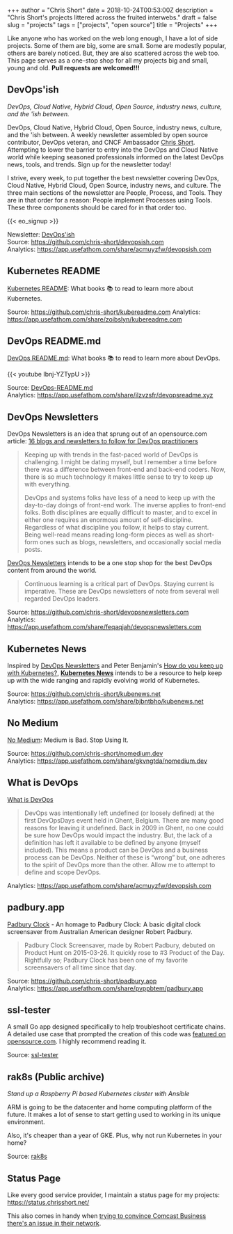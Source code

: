 +++
author = "Chris Short"
date = 2018-10-24T00:53:00Z
description = "Chris Short's projects littered across the fruited interwebs."
draft = false
slug = "projects"
tags = ["projects", "open source"]
title = "Projects"
+++

Like anyone who has worked on the web long enough, I have a lot of side projects. Some of them are big, some are small. Some are modestly popular, others are barely noticed. But, they are also scattered across the web too. This page serves as a one-stop shop for all my projects big and small, young and old. **Pull requests are welcomed!!!**

## DevOps'ish

*DevOps, Cloud Native, Hybrid Cloud, Open Source, industry news, culture, and the 'ish between.*

DevOps, Cloud Native, Hybrid Cloud, Open Source, industry news, culture, and the 'ish between. A weekly newsletter assembled by open source contributor, DevOps veteran, and CNCF Ambassador [Chris Short](https://chrisshort.net/). Attempting to lower the barrier to entry into the DevOps and Cloud Native world while keeping seasoned professionals informed on the latest DevOps news, tools, and trends. Sign up for the newsletter today!

I strive, every week, to put together the best newsletter covering DevOps, Cloud Native, Hybrid Cloud, Open Source, industry news, and culture. The three main sections of the newsletter are People, Process, and Tools. They are in that order for a reason: People implement Processes using Tools. These three components should be cared for in that order too.

{{< eo_signup >}}

Newsletter: [DevOps'ish](https://devopsish.com)  
Source: <https://github.com/chris-short/devopsish.com>  
Analytics: <https://app.usefathom.com/share/acmuyzfw/devopsish.com>

## Kubernetes README

[Kubernetes README](https://kubereadme.com/): What books 📚 to read to learn more about Kubernetes.

Source: <https://github.com/chris-short/kubereadme.com>
Analytics: <https://app.usefathom.com/share/zoibslyn/kubereadme.com>

## DevOps README.md

[DevOps README.md](https://devopsreadme.xyz/): What books 📚 to read to learn more about DevOps.

{{< youtube Ibnj-YZTypU >}}

Source: [DevOps-README.md](https://github.com/chris-short/devopsreadme.xyz)  
Analytics: <https://app.usefathom.com/share/ilzvzsfr/devopsreadme.xyz>

## DevOps Newsletters

DevOps Newsletters is an idea that sprung out of an opensource.com article: [16 blogs and newsletters to follow for DevOps practitioners](https://opensource.com/article/18/6/devops-blogs-newsletters-follow)

> Keeping up with trends in the fast-paced world of DevOps is challenging. I might be dating myself, but I remember a time before there was a difference between front-end and back-end coders. Now, there is so much technology it makes little sense to try to keep up with everything.
> 
> DevOps and systems folks have less of a need to keep up with the day-to-day doings of front-end work. The inverse applies to front-end folks. Both disciplines are equally difficult to master, and to excel in either one requires an enormous amount of self-discipline. Regardless of what discipline you follow, it helps to stay current. Being well-read means reading long-form pieces as well as short-form ones such as blogs, newsletters, and occasionally social media posts.

[DevOps Newsletters](https://devopsnewsletters.com/) intends to be a one stop shop for the best DevOps content from around the world.

> Continuous learning is a critical part of DevOps. Staying current is imperative. These are DevOps newsletters of note from several well regarded DevOps leaders.

Source: <https://github.com/chris-short/devopsnewsletters.com>  
Analytics: <https://app.usefathom.com/share/feqaqjah/devopsnewsletters.com>

## Kubernetes News

Inspired by [DevOps Newsletters](https://devopsnewsletters.com/) and Peter Benjamin's [How do you keep up with Kubernetes?](https://dev.to/petermbenjamin/how-do-you-keep-up-with-kubernetes-2209), [**Kubernetes News**](https://kubenews.net/) intends to be a resource to help keep up with the wide ranging and rapidly evolving world of Kubernetes.

Source: <https://github.com/chris-short/kubenews.net>  
Analytics: <https://app.usefathom.com/share/bjbntbho/kubenews.net>

## No Medium

[No Medium](https://nomedium.dev): Medium is Bad. Stop Using It.

Source: <https://github.com/chris-short/nomedium.dev>  
Analytics: <https://app.usefathom.com/share/gkvngtda/nomedium.dev>

## What is DevOps

[What is DevOps](https://devopsish.com/what-is-devops/)

> DevOps was intentionally left undefined (or loosely defined) at the first DevOpsDays event held in Ghent, Belgium. There are many good reasons for leaving it undefined. Back in 2009 in Ghent, no one could be sure how DevOps would impact the industry. But, the lack of a definition has left it available to be defined by anyone (myself included). This means a product can be DevOps and a business process can be DevOps. Neither of these is “wrong” but, one adheres to the spirit of DevOps more than the other. Allow me to attempt to define and scope DevOps.

Analytics: <https://app.usefathom.com/share/acmuyzfw/devopsish.com>

## padbury.app

[Padbury Clock](https://padbury.app/) - An homage to Padbury Clock: A basic digital clock screensaver from Australian American designer Robert Padbury.

> Padbury Clock Screensaver, made by Robert Padbury, debuted on Product Hunt on 2015-03-26. It quickly rose to #3 Product of the Day. Rightfully so; Padbury Clock has been one of my favorite screensavers of all time since that day.

Source: <https://github.com/chris-short/padbury.app>  
Analytics: <https://app.usefathom.com/share/pvppbtem/padbury.app>

## ssl-tester

A small Go app designed specifically to help troubleshoot certificate chains. A detailed use case that prompted the creation of this code was [featured on opensource.com](https://opensource.com/article/17/4/testing-certificate-chains-34-line-go-program). I highly recommend reading it.

Source: [ssl-tester](https://github.com/chris-short/ssl-tester)

## rak8s (Public archive)

*Stand up a Raspberry Pi based Kubernetes cluster with Ansible*

ARM is going to be the datacenter and home computing platform of the future. It makes a lot of sense to start getting used to working in its unique environment.

Also, it's cheaper than a year of GKE. Plus, why not run Kubernetes in your home?

Source: [rak8s](https://github.com/chris-short/rak8s)

## Status Page

Like every good service provider, I maintain a status page for my projects: <https://status.chrisshort.net/>

This also comes in handy when [trying to convince Comcast Business there's an issue in their network](/having-a-status-page-forced-comcast-to-fix-my-internet/).
